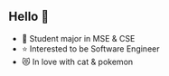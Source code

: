 ## Hello 👏
- 🌱 Student major in MSE & CSE
- ⭐ Interested to be Software Engineer
- 😻 In love with cat & pokemon 
